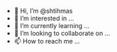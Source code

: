 - 👋 Hi, I’m @shtihmas
- 👀 I’m interested in ...
- 🌱 I’m currently learning ...
- 💞️ I’m looking to collaborate on ...
- 📫 How to reach me ...

<!---
shtihmas/shtihmas is a ✨ special ✨ repository because its `README.md` (this file) appears on your GitHub profile.
You can click the Preview link to take a look at your changes.
--->
